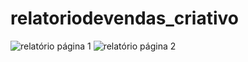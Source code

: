 # relatoriodevendas_criativo
![relatório página 1](https://github.com/isadoralai/relatoriodevendas_criativo/assets/143052370/5bb18b1e-a9ad-4d94-8db2-ca17ec11a064)
![relatório página 2](https://github.com/isadoralai/relatoriodevendas_criativo/assets/143052370/85f39c53-0c70-42dd-a1ef-ae17a0931792)
